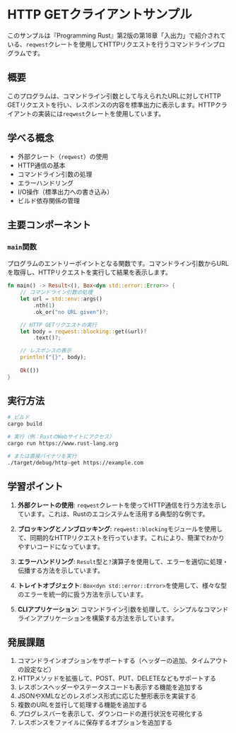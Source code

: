# HTTP GETクライアントサンプル

このサンプルは『Programming Rust』第2版の第18章「入出力」で紹介されている、`reqwest`クレートを使用してHTTPリクエストを行うコマンドラインプログラムです。

## 概要

このプログラムは、コマンドライン引数として与えられたURLに対してHTTP GETリクエストを行い、レスポンスの内容を標準出力に表示します。HTTPクライアントの実装には`reqwest`クレートを使用しています。

## 学べる概念

- 外部クレート（`reqwest`）の使用
- HTTP通信の基本
- コマンドライン引数の処理
- エラーハンドリング
- I/O操作（標準出力への書き込み）
- ビルド依存関係の管理

## 主要コンポーネント

### `main`関数

プログラムのエントリーポイントとなる関数です。コマンドライン引数からURLを取得し、HTTPリクエストを実行して結果を表示します。

```rust
fn main() -> Result<(), Box<dyn std::error::Error>> {
    // コマンドライン引数の処理
    let url = std::env::args()
        .nth(1)
        .ok_or("no URL given")?;

    // HTTP GETリクエストの実行
    let body = reqwest::blocking::get(&url)?
        .text()?;

    // レスポンスの表示
    println!("{}", body);
    
    Ok(())
}
```

## 実行方法

```bash
# ビルド
cargo build

# 実行（例：RustのWebサイトにアクセス）
cargo run https://www.rust-lang.org

# または直接バイナリを実行
./target/debug/http-get https://example.com
```

## 学習ポイント

1. **外部クレートの使用**: `reqwest`クレートを使ってHTTP通信を行う方法を示しています。これは、Rustのエコシステムを活用する典型的な例です。

2. **ブロッキングとノンブロッキング**: `reqwest::blocking`モジュールを使用して、同期的なHTTPリクエストを行っています。これにより、簡潔でわかりやすいコードになっています。

3. **エラーハンドリング**: `Result`型と`?`演算子を使用して、エラーを適切に処理・伝播する方法を示しています。

4. **トレイトオブジェクト**: `Box<dyn std::error::Error>`を使用して、様々な型のエラーを統一的に扱う方法を示しています。

5. **CLIアプリケーション**: コマンドライン引数を処理して、シンプルなコマンドラインアプリケーションを構築する方法を示しています。

## 発展課題

1. コマンドラインオプションをサポートする（ヘッダーの追加、タイムアウトの設定など）
2. HTTPメソッドを拡張して、POST、PUT、DELETEなどもサポートする
3. レスポンスヘッダーやステータスコードも表示する機能を追加する
4. JSONやXMLなどのレスポンス形式に応じた整形表示を実装する
5. 複数のURLを並行して処理する機能を追加する
6. プログレスバーを表示して、ダウンロードの進行状況を可視化する
7. レスポンスをファイルに保存するオプションを追加する 
